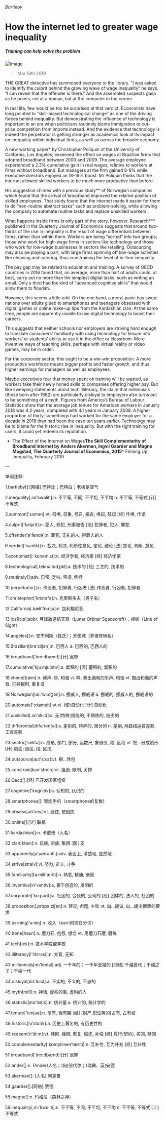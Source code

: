 ###### Bartleby
# How the internet led to greater wage inequality 
##### Training can help solve the problem 
![image](images/20190316_WBD001_0.jpg) 
> Mar 16th 2019 
THE GREAT detective has summoned everyone to the library. “I was asked to identify the culprit behind the growing wave of wage inequality” he says. “I can reveal that the offender is there.” And the assembled suspects gasp as he points, not at a human, but at the computer in the corner. 
In real life, few would be too be surprised at that verdict. Economists have long pointed to “skill-biased technological change” as one of the driving forces behind inequality. But demonstrating the influence of technology is important in an era when politicians routinely blame immigration or cut-price competition from imports instead. And the evidence that technology is indeed the perpetrator is getting stronger as academics look at its impact on inequality within individual firms, as well as across the broader economy. 
A new working paper* by Christopher Poliquin of the University of California, Los Angeles, examined the effect on wages at Brazilian firms that adopted broadband between 2000 and 2009. The average employee experienced a 2.3% cumulative gain in real wages, relative to workers at firms without broadband. But managers at the firm gained 8-9% while executive directors enjoyed an 18-19% boost. Mr Poliquin thinks that the internet allowed skilled workers to be much more productive than before. 
His suggestion chimes with a previous study** of Norwegian companies which found that the arrival of broadband improved the relative position of skilled employees. That study found that the internet made it easier for them to do “non-routine abstract tasks” such as problem-solving, while allowing the company to automate routine tasks and replace unskilled workers. 
What happens inside firms is only part of the story, however. Research*** published in the Quarterly Journal of Economics suggests that around two-thirds of the rise in inequality is the result of wage differentials between firms, rather than within them. Workers are being “sorted” into two groups; those who work for high-wage firms in sectors like technology and those who work for low-wage businesses in sectors like retailing. Outsourcing may also be playing a part, with large firms spinning off low-wage activities like cleaning and catering, thus constraining the level of in-firm inequality. 
The pay gap may be related to education and training. A survey of OECD countries in 2016 found that, on average, more than half of adults could, at best, carry out no more than the simplest digital tasks, such as writing an email. Only a third had the kind of “advanced cognitive skills” that would allow them to flourish. 
However, this seems a little odd. On the one hand, a moral panic has swept nations over adults glued to smartphones and teenagers obsessed with digital games or online make-up tips from the Kardashian clan. At the same time, people are apparently unable to use digital technology to boost their careers. 
This suggests that neither schools nor employers are striving hard enough to translate consumers’ familiarity with using technology for leisure into workers’ or students’ ability to use it in the office or classroom. More inventive ways of teaching skills, perhaps with virtual reality or video games, may be in order. 
For the corporate sector, this ought to be a win-win proposition. A more productive workforce means bigger profits and faster growth, and thus higher earnings for managers as well as employees. 
Maybe executives fear that money spent on training will be wasted, as workers take their newly honed skills to companies offering higher pay. But like sweeping statements about tech illiteracy, the claim that millennials (those born after 1982) are particularly disloyal to employers also turns out to be something of a myth. Figures from America’s Bureau of Labour Statistics show that the average job tenure for American workers in January 2018 was 4.2 years, compared with 4.1 years in January 2008. A higher proportion of thirty-somethings had worked for the same employer for a decade in 2018 than had been the case ten years earlier. Technology may be to blame for the historic rise in inequality. But with the right training for users, it could yet redeem its reputation. 
* The Effect of the Internet on Wages**The Skill Complementarity of Broadband Internet by Anders Akerman, Ingvil Gaarder and Magne Mogstad, The Quarterly Journal of Economics, 2015*** Firming Up Inequality, February 2019 
-- 
 单词注释:
1.bartleby[]:[网络] 巴特比；巴特白；老板是空气 
2.inequality[.ini'kwɒliti]:n. 不平等, 不同, 不平坦, 不平均 n. 不平等, 不等式 [计] 不等式 
3.summon['sʌmәn]:vt. 召唤, 召集, 号召, 振奋, 唤起, 鼓起 [经] 传唤, 传讯 
4.culprit['kʌlprit]:n. 犯人, 罪犯, 刑事被告 [法] 犯罪者, 犯人, 罪犯 
5.offender[ә'fendә]:n. 罪犯, 无礼的人, 得罪人的人 
6.verdict['vә:dikt]:n. 裁决, 判决, 判断性意见, 定论, 结论 [法] 定论, 判断, 意见 
7.economist[i:'kɒnәmist]:n. 经济学者, 经济家 [经] 经济学家 
8.technological[.teknә'lɒdʒikl]:a. 技术的 [经] 工艺的, 技术的 
9.routinely[]:adv. 日常, 乏味, 常规, 例行 
10.perpetrator[]:n. 作恶者, 犯罪者, 行凶者 [法] 作恶者, 行凶者, 犯罪者 
11.christopher['kristәfә]:n. 克里斯多夫（男子名） 
12.California[.kæli'fɒ:njә]:n. 加利福尼亚 
13.los[lɔ:s]:abbr. 月球轨道航天器（Lunar Orbiter Spacecraft）；视线（Line of Sight） 
14.angeles[]:n. 安杰利斯（姓氏）；天使城（菲律宾地名） 
15.Brazilian[brә'ziljәn]:n. 巴西人 a. 巴西的, 巴西人的 
16.broadband['brɔ:dbænd]:[计] 宽带 
17.cumulative['kju:mjulәtiv]:a. 累积的 [医] 蓄积的, 累积的 
18.chime[tʃaim]:n. 钟声, 钟, 和谐 vi. 鸣, 奏出谐和的乐声, 和谐 vt. 敲出和谐的声音, 打钟报时, 重复说 
19.Norwegian[nɒ:'wi:dʒәn]:n. 挪威人, 挪威语 a. 挪威的, 挪威人的, 挪威语的 
20.automate['ɔ:tәmeit]:vt.vi. (使)自动化 [计] 自动化 
21.unskilled[.ʌn'skild]:a. 无(特殊)技能的, 不熟练的, 拙劣的 
22.differential[difә'renʃәl]:a. 差别的, 特异的, 微分的 n. 差别, 两路线运费差额, 工资差额 
23.sector['sektә]:n. 扇形, 部门, 部分, 函数尺, 象限仪, 段, 区段 vt. 把...分成扇形 [计] 扇面; 扇区; 段; 区段 
24.outsource[aut'sɔ:s]:vt. 把…外包 
25.constrain[kәn'strein]:vt. 强迫, 限制, 关押 
26.Oecd[]:[经] 已开发国家组织 
27.cognitive['kɒgnitiv]:a. 认知的, 认识的 
28.smartphones[]: 智能手机（smartphone的复数） 
29.obsess[әb'ses]:vt. 迷住, 使困扰 
30.online[]:[计] 联机 
31.kardashian[]:n. 卡戴珊（人名） 
32.clan[klæn]:n. 氏族, 宗族, 集团 [医] 支 
33.apparently[ә'pærәntli]:adv. 表面上, 清楚地, 显然地 
34.strive[straiv]:vi. 努力, 奋斗, 斗争 
35.familiarity[fә.mili'æriti]:n. 熟悉, 精通, 亲密 
36.inventive[in'ventiv]:a. 善于创造的, 发明的 
37.corporate['kɒ:pәrit]:a. 社团的, 合伙的, 公司的 [经] 团体的, 法人的, 社团的 
38.proposition[.prɒpә'ziʃәn]:n. 建议, 命题, 主张 vt. 向...提议, 向...提出猥亵的要求 
39.earning['ә:niŋ]:n. 收入（earn的现在分词） 
40.hone[hәun]:n. 磨刀石, 抱怨, 想念 vt. 用磨刀石磨, 磨练 
41.tech[tek]:n. 技术学院或学校 
42.illiteracy[i'litәrәsi]:n. 文盲, 无知 
43.millennials[mɪ'leniəl]:adj. 一千年的；一千年至福的 [网络] 千禧世代；千禧之子；千禧一代 
44.disloyal[dis'lɒiәl]:a. 不实的, 不义的, 不忠的 
45.myth[miθ]:n. 神话, 虚构的事, 虚构的人 
46.statistic[stә'tistik]:n. 统计量 a. 统计的, 统计学的 
47.tenure['tenjuә]:n. 享有, 保有期 [经] (财产,职位等的)占有, 占有权 
48.historic[hi'stɒrik]:a. 历史上著名的, 有历史性的 
49.redeem[ri'di:m]:vt. 赎回, 挽回, 恢复, 偿还, 补偿 [经] 履行(契约), 买回, 赎回 
50.complementarity[.kɒmplimen'tæriti]:n. 互补性, 互为补充 [经] 互补性 
51.broadband['brɔ:dbænd]:[计] 宽带 
52.ander[]:n. (Ander)人名；(匈)翁代尔；(瑞典、英)安德 
53.akerman[]: [人名] 阿克曼 
54.gaarder[]:[网络] 贾德 
55.magne[]:n. 玛格尼（森林之神） 
56.inequality[.ini'kwɒliti]:n. 不平等, 不同, 不平坦, 不平均 n. 不平等, 不等式 [计] 不等式 

